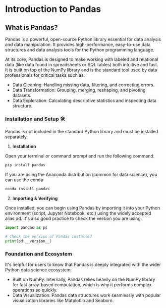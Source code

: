 # Introduction to Pandas

## What is Pandas?
Pandas is a powerful, open-source Python library essential for data analysis and data manipulation. It provides high-performance, easy-to-use data structures and data analysis tools for the Python programming language.

At its core, Pandas is designed to make working with labeled and relational data (like data found in spreadsheets or SQL tables) both intuitive and fast. It is built on top of the NumPy library and is the standard tool used by data professionals for critical tasks such as:

- Data Cleaning: Handling missing data, filtering, and correcting errors.
- Data Transformation: Grouping, merging, reshaping, and pivoting datasets.
- Data Exploration: Calculating descriptive statistics and inspecting data structure.

### Installation and Setup 🛠️
Pandas is not included in the standard Python library and must be installed separately.

1. **Installation**

Open your terminal or command prompt and run the following command:

```Bash
pip install pandas
```

If you are using the Anaconda distribution (common for data science), you can use the conda 

```Bash
conda install pandas
```

2. **Importing & Verifying**

Once installed, you can begin using Pandas by importing it into your Python environment (script, Jupyter Notebook, etc.) using the widely accepted alias pd. It's also good practice to check the version you are using.

```Python
import pandas as pd

# Check the version of Pandas installed
print(pd.__version__)
```

### Foundation and Ecosystem

It's helpful for users to know that Pandas is deeply integrated with the wider Python data science ecosystem:

- Built on NumPy: Internally, Pandas relies heavily on the NumPy library for fast array-based computation, which is why it performs complex operations so quickly.
- Data Visualization: Pandas data structures work seamlessly with popular visualization libraries like Matplotlib and Seaborn.